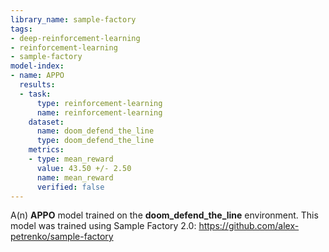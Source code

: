 ```yaml
---
library_name: sample-factory
tags:
- deep-reinforcement-learning
- reinforcement-learning
- sample-factory
model-index:
- name: APPO
  results:
  - task:
      type: reinforcement-learning
      name: reinforcement-learning
    dataset:
      name: doom_defend_the_line
      type: doom_defend_the_line
    metrics:
    - type: mean_reward
      value: 43.50 +/- 2.50
      name: mean_reward
      verified: false
---
```


A(n) **APPO** model trained on the **doom_defend_the_line** environment.
This model was trained using Sample Factory 2.0: https://github.com/alex-petrenko/sample-factory
    